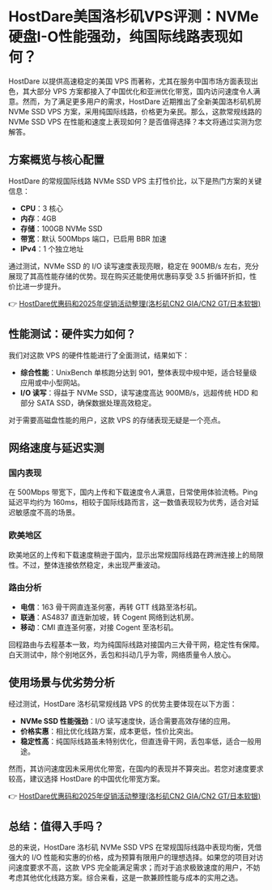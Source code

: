 # HostDare美国洛杉矶VPS评测：NVMe硬盘I-O性能强劲，纯国际线路表现如何？

HostDare 以提供高速稳定的美国 VPS 而著称，尤其在服务中国市场方面表现出色，其大部分 VPS 方案都接入了中国优化和亚洲优化带宽，国内访问速度令人满意。然而，为了满足更多用户的需求，HostDare 近期推出了全新美国洛杉矶机房 NVMe SSD VPS 方案，采用纯国际线路，价格更为亲民。那么，这款常规线路的 NVMe SSD VPS 在性能和速度上表现如何？是否值得选择？本文将通过实测为您解答。

## 方案概览与核心配置

HostDare 的常规国际线路 NVMe SSD VPS 主打性价比，以下是热门方案的关键信息：

- **CPU**：3 核心  
- **内存**：4GB  
- **存储**：100GB NVMe SSD  
- **带宽**：默认 500Mbps 端口，已启用 BBR 加速  
- **IPv4**：1 个独立地址  

通过测试，NVMe SSD 的 I/O 读写速度表现亮眼，稳定在 900MB/s 左右，充分展现了其高性能存储的优势。现在购买还能使用优惠码享受 3.5 折循环折扣，性价比进一步提升。

👉 [HostDare优惠码和2025年促销活动整理(洛杉矶CN2 GIA/CN2 GT/日本软银)](https://bit.ly/hostdare)

## 性能测试：硬件实力如何？

我们对这款 VPS 的硬件性能进行了全面测试，结果如下：

- **综合性能**：UnixBench 单核跑分达到 901，整体表现中规中矩，适合轻量级应用或中小型网站。  
- **I/O 读写**：得益于 NVMe SSD，读写速度高达 900MB/s，远超传统 HDD 和部分 SATA SSD，确保数据处理高效稳定。  

对于需要高磁盘性能的用户，这款 VPS 的存储表现无疑是一个亮点。

## 网络速度与延迟实测

### 国内表现
在 500Mbps 带宽下，国内上传和下载速度令人满意，日常使用体验流畅。Ping 延迟平均约为 160ms，相较于国际线路而言，这一数值表现较为优秀，适合对延迟敏感度不高的场景。

### 欧美地区
欧美地区的上传和下载速度稍逊于国内，显示出常规国际线路在跨洲连接上的局限性。不过，整体连接依然稳定，未出现严重波动。

### 路由分析
- **电信**：163 骨干网直连圣何塞，再转 GTT 线路至洛杉矶。  
- **联通**：AS4837 直连新加坡，转 Cogent 网络到达机房。  
- **移动**：CMI 直连圣何塞，对接 Cogent 至洛杉矶。  

回程路由与去程基本一致，均为纯国际线路对接国内三大骨干网，稳定性有保障。白天测试中，除个别地区外，丢包和抖动几乎为零，网络质量令人放心。

## 使用场景与优劣势分析

经过测试，HostDare 洛杉矶常规线路 VPS 的优势主要体现在以下方面：

- **NVMe SSD 性能强劲**：I/O 读写速度快，适合需要高效存储的应用。  
- **价格实惠**：相比优化线路方案，成本更低，性价比突出。  
- **稳定性高**：纯国际线路虽未特别优化，但直连骨干网，丢包率低，适合一般用途。  

然而，其访问速度因未采用优化带宽，在国内的表现并不算突出。若您对速度要求较高，建议选择 HostDare 的中国优化带宽方案。

👉 [HostDare优惠码和2025年促销活动整理(洛杉矶CN2 GIA/CN2 GT/日本软银)](https://bit.ly/hostdare)

## 总结：值得入手吗？

总的来说，HostDare 洛杉矶 NVMe SSD VPS 在常规国际线路中表现均衡，凭借强大的 I/O 性能和实惠的价格，成为预算有限用户的理想选择。如果您的项目对访问速度要求不高，这款 VPS 完全能满足需求；而对于追求极致速度的用户，不妨考虑其他优化线路方案。综合来看，这是一款兼顾性能与成本的实用之选。